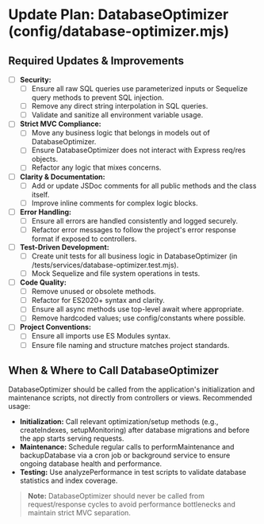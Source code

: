 # Update Plan: DatabaseOptimizer (config/database-optimizer.mjs)

## Required Updates & Improvements

- [ ] **Security:**
  - [ ] Ensure all raw SQL queries use parameterized inputs or Sequelize query methods to prevent SQL injection.
  - [ ] Remove any direct string interpolation in SQL queries.
  - [ ] Validate and sanitize all environment variable usage.

- [ ] **Strict MVC Compliance:**
  - [ ] Move any business logic that belongs in models out of DatabaseOptimizer.
  - [ ] Ensure DatabaseOptimizer does not interact with Express req/res objects.
  - [ ] Refactor any logic that mixes concerns.

- [ ] **Clarity & Documentation:**
  - [ ] Add or update JSDoc comments for all public methods and the class itself.
  - [ ] Improve inline comments for complex logic blocks.

- [ ] **Error Handling:**
  - [ ] Ensure all errors are handled consistently and logged securely.
  - [ ] Refactor error messages to follow the project's error response format if exposed to controllers.

- [ ] **Test-Driven Development:**
  - [ ] Create unit tests for all business logic in DatabaseOptimizer (in /tests/services/database-optimizer.test.mjs).
  - [ ] Mock Sequelize and file system operations in tests.

- [ ] **Code Quality:**
  - [ ] Remove unused or obsolete methods.
  - [ ] Refactor for ES2020+ syntax and clarity.
  - [ ] Ensure all async methods use top-level await where appropriate.
  - [ ] Remove hardcoded values; use config/constants where possible.

- [ ] **Project Conventions:**
  - [ ] Ensure all imports use ES Modules syntax.
  - [ ] Ensure file naming and structure matches project standards.

## When & Where to Call DatabaseOptimizer

DatabaseOptimizer should be called from the application's initialization and maintenance scripts, not directly from controllers or views. Recommended usage:

- **Initialization:** Call relevant optimization/setup methods (e.g., createIndexes, setupMonitoring) after database migrations and before the app starts serving requests.
- **Maintenance:** Schedule regular calls to performMaintenance and backupDatabase via a cron job or background service to ensure ongoing database health and performance.
- **Testing:** Use analyzePerformance in test scripts to validate database statistics and index coverage.

> **Note:** DatabaseOptimizer should never be called from request/response cycles to avoid performance bottlenecks and maintain strict MVC separation.
